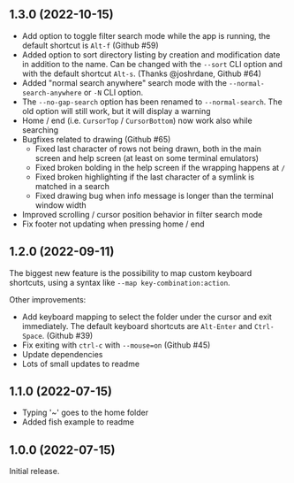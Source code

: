 ## 1.3.0 (2022-10-15)

- Add option to toggle filter search mode while the app is running, the default shortcut is `Alt-f` (Github #59)
- Added option to sort directory listing by creation and modification date in addition to the name. Can be changed with the `--sort` CLI option and with the default shortcut `Alt-s`. (Thanks @joshrdane, Github #64)
- Added "normal search anywhere" search mode with the `--normal-search-anywhere` or `-N` CLI option.
- The `--no-gap-search` option has been renamed to `--normal-search`. The old option will still work, but it will display a warning
- Home / end (i.e. `CursorTop` / `CursorBottom`) now work also while searching
- Bugfixes related to drawing (Github #65)
   - Fixed last character of rows not being drawn, both in the main screen and help screen (at least on some terminal emulators)
   - Fixed broken bolding in the help screen if the wrapping happens at `/`
   - Fixed broken highlighting if the last character of a symlink is matched in a search
   - Fixed drawing bug when info message is longer than the terminal window width
- Improved scrolling / cursor position behavior in filter search mode
- Fix footer not updating when pressing home / end

## 1.2.0 (2022-09-11)

The biggest new feature is the possibility to map custom keyboard shortcuts, using a syntax like `--map key-combination:action`.

Other improvements:

- Add keyboard mapping to select the folder under the cursor and exit immediately. The default keyboard shortcuts are `Alt-Enter` and `Ctrl-Space`. (Github #39)
- Fix exiting with `ctrl-c` with `--mouse=on` (Github #45)
- Update dependencies
- Lots of small updates to readme

## 1.1.0 (2022-07-15)

- Typing '~' goes to the home folder
- Added fish example to readme

## 1.0.0 (2022-07-15)

Initial release.
